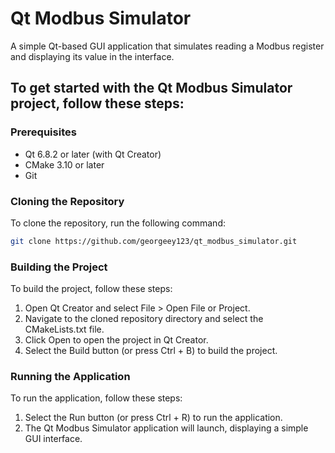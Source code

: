 # Qt Modbus Simulator
A simple Qt-based GUI application that simulates reading a Modbus register and displaying its value in the interface.

## To get started with the Qt Modbus Simulator project, follow these steps:
### Prerequisites
- Qt 6.8.2 or later (with Qt Creator)
- CMake 3.10 or later
- Git

### Cloning the Repository
To clone the repository, run the following command:
```Bash
git clone https://github.com/georgeey123/qt_modbus_simulator.git
```
### Building the Project
To build the project, follow these steps:
1. Open Qt Creator and select File > Open File or Project.
2. Navigate to the cloned repository directory and select the CMakeLists.txt file.
3. Click Open to open the project in Qt Creator.
4. Select the Build button (or press Ctrl + B) to build the project.

### Running the Application
To run the application, follow these steps:
1. Select the Run button (or press Ctrl + R) to run the application.
2. The Qt Modbus Simulator application will launch, displaying a simple GUI interface.
